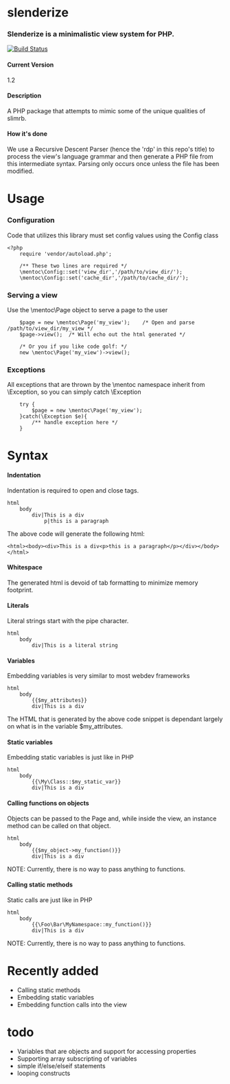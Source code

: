 # slenderize

### Slenderize is a minimalistic view system for PHP.

[![Build Status](https://travis-ci.org/wmerfalen/rdp-view-system.svg?branch=master)](https://travis-ci.org/wmerfalen/rdp-view-system)

#### Current Version
1.2

#### Description
A PHP package that attempts to mimic some of the unique qualities of slimrb. 

#### How it's done
We use a Recursive Descent Parser (hence the 'rdp' in this repo's title) to process the view's language grammar and then generate a PHP file from this intermediate syntax. Parsing only occurs once unless the file has been modified. 

# Usage
### Configuration
Code that utilizes this library must set config values using the Config class
```
<?php
	require 'vendor/autoload.php';

	/** These two lines are required */
	\mentoc\Config::set('view_dir','/path/to/view_dir/');
	\mentoc\Config::set('cache_dir','/path/to/cache_dir/');
```

### Serving a view
Use the \mentoc\Page object to serve a page to the user
```
	$page = new \mentoc\Page('my_view');	/* Open and parse /path/to/view_dir/my_view */
	$page->view();	/* Will echo out the html generated */

	/* Or you if you like code golf: */
	new \mentoc\Page('my_view')->view();
```

### Exceptions
All exceptions that are thrown by the \mentoc namespace inherit from \Exception, so you can simply catch \Exception
```
	try {
		$page = new \mentoc\Page('my_view');
	}catch(\Exception $e){
		/** handle exception here */
	}
```

# Syntax
#### Indentation
Indentation is required to open and close tags. 
```
html
	body
		div|This is a div
			p|this is a paragraph
```
The above code will generate the following html:
```
<html><body><div>This is a div<p>this is a paragraph</p></div></body></html>
```
#### Whitespace
The generated html is devoid of tab formatting to minimize memory footprint.
#### Literals
Literal strings start with the pipe character. 
```
html
	body
		div|This is a literal string
```
#### Variables
Embedding variables is very similar to most webdev frameworks
```
html
	body
		{{$my_attributes}}
		div|This is a div
```
The HTML that is generated by the above code snippet is dependant largely on what is in the variable $my_attributes. 
#### Static variables
Embedding static variables is just like in PHP
```
html
	body
		{{\My\Class::$my_static_var}}
		div|This is a div
```
#### Calling functions on objects
Objects can be passed to the Page and, while inside the view, an instance method can be called on that object.
```
html
	body
		{{$my_object->my_function()}}
		div|This is a div
```
NOTE: Currently, there is no way to pass anything to functions.
#### Calling static methods
Static calls are just like in PHP
```
html
	body
		{{\Foo\Bar\MyNamespace::my_function()}}
		div|This is a div
```
NOTE: Currently, there is no way to pass anything to functions.

# Recently added
* Calling static methods
* Embedding static variables
* Embedding function calls into the view

# todo
* Variables that are objects and support for accessing properties 
* Supporting array subscripting of variables
* simple if/else/elseif statements
* looping constructs
